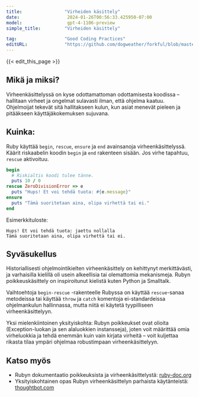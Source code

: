 ```yaml
---
title:                "Virheiden käsittely"
date:                  2024-01-26T00:56:33.425950-07:00
model:                 gpt-4-1106-preview
simple_title:         "Virheiden käsittely"

tag:                  "Good Coding Practices"
editURL:              "https://github.com/dogweather/forkful/blob/master/content/fi/ruby/handling-errors.md"
---
```


{{< edit_this_page >}}

## Mikä ja miksi?

Virheenkäsittelyssä on kyse odottamattoman odottamisesta koodissa – hallitaan virheet ja ongelmat sulavasti ilman, että ohjelma kaatuu. Ohjelmoijat tekevät sitä hallitakseen kulun, kun asiat menevät pieleen ja pitääkseen käyttäjäkokemuksen sujuvana.

## Kuinka:

Ruby käyttää `begin`, `rescue`, `ensure` ja `end` avainsanoja virheenkäsittelyssä. Käärit riskaabelin koodin `begin` ja `end` rakenteen sisään. Jos virhe tapahtuu, `rescue` aktivoituu.

```Ruby
begin
  # Riskialtis koodi tulee tänne.
  puts 10 / 0
rescue ZeroDivisionError => e
  puts "Hups! Et voi tehdä tuota: #{e.message}"
ensure
  puts "Tämä suoritetaan aina, olipa virhettä tai ei."
end
```

Esimerkkituloste:
```
Hups! Et voi tehdä tuota: jaettu nollalla
Tämä suoritetaan aina, olipa virhettä tai ei.
```

## Syväsukellus

Historiallisesti ohjelmointikielten virheenkäsittely on kehittynyt merkittävästi, ja varhaisilla kielillä oli usein alkeellisia tai olemattomia mekanismeja. Rubyn poikkeuskäsittely on inspiroitunut kielistä kuten Python ja Smalltalk.

Vaihtoehtoja `begin-rescue` -rakenteelle Rubyssa on käyttää `rescue`-sanaa metodeissa tai käyttää `throw` ja `catch` komentoja ei-standardeissa ohjelmankulun hallinnassa, mutta niitä ei käytetä tyypilliseen virheenkäsittelyyn.

Yksi mielenkiintoinen yksityiskohta: Rubyn poikkeukset ovat olioita (Exception-luokan ja sen alaluokkien instansseja), joten voit määrittää omia virheluokkia ja tehdä enemmän kuin vain kirjata virheitä – voit kuljettaa rikasta tilaa ympäri ohjelmaa robustimpaan virheenkäsittelyyn.

## Katso myös

- Rubyn dokumentaatio poikkeuksista ja virheenkäsittelystä: [ruby-doc.org](https://ruby-doc.org/core-3.1.0/doc/syntax/exceptions_rdoc.html)
- Yksityiskohtainen opas Rubyn virheenkäsittelyn parhaista käytänteistä: [thoughtbot.com](https://thoughtbot.com/blog/rescue-standarderror-not-exception)
